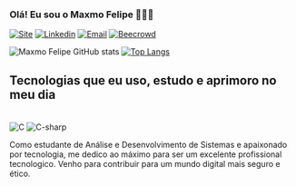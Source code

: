 
### Olá! Eu sou o Maxmo Felipe 🙋🏻‍♂️

[![Site](https://img.shields.io/website?label=maxmofelipe.site&style=for-the-badge&url=https://maxmofelipe.site/)](https://maxmofelipe.site)
[![Linkedin](https://img.shields.io/badge/LinkedIn-0077B5?style=for-the-badge&logo=linkedin&logoColor=white)](https://www.linkedin.com/in/maxmo-ferreira/)
[![Email](https://img.shields.io/badge/Gmail-D14836?style=for-the-badge&logo=gmail&logoColor=white)](mailto:maxmoferreira@gmail.com)
[![Beecrowd](https://img.shields.io/badge/beecrowd-993399?style=for-the-badge&logo=Becrowd&logoColor=white)](https://judge.beecrowd.com/pt/profile/963794)


![Maxmo Felipe GitHub stats](https://github-readme-stats.vercel.app/api?username=Maxmo-Felipe&show_icons=true&theme=merko)
[![Top Langs](https://github-readme-stats.vercel.app/api/top-langs/?username=Maxmo-Felipe)](https://github.com/anuraghazra/github-readme-stats)

## Tecnologias que eu uso, estudo e aprimoro no meu dia

<div style="display: inline_block"><br/>
    <img align="center" alt="C" src="https://img.shields.io/badge/C-00599C?style=for-the-badge&logo=c&logoColor=white" />
    <img align="center" alt="C-sharp" src="https://img.shields.io/badge/C%23-239120?style=for-the-badge&logo=c-sharp&logoColor=white"

</div><br/>

Como estudante de Análise e Desenvolvimento de Sistemas e apaixonado por tecnologia, me dedico ao máximo para ser um excelente profissional tecnologico. Venho para contribuir para um mundo digital mais seguro e ético.
